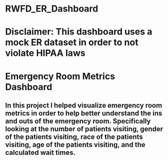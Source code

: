 # RWFD_ER_Dashboard
# Disclaimer: This dashboard uses a mock ER dataset in order to not violate HIPAA laws

# Emergency Room Metrics Dashboard
## In this project I helped visualize emergency room metrics in order to help better understand the ins and outs of the emergency room. Specifically looking at the number of patients visiting, gender of the patients visiting, race of the patients visiting, age of the patients visiting, and the calculated wait times. 


